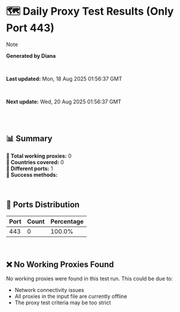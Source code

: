 # 🗺️ Daily Proxy Test Results (Only Port 443)

> [!NOTE]
>
> **Generated by Diana**
>
> <br/>
>
> **Last updated:** Mon, 18 Aug 2025 01:56:37 GMT
>
> <br/>
>
> **Next update:** Wed, 20 Aug 2025 01:56:37 GMT
>
> <br/>
>

</br>

## 📊 Summary

**🔹 Total working proxies:** 0  
**🔹 Countries covered:** 0  
**🔹 Different ports:** 1  
**🔹 Success methods:** 

<br/>

## 🔌 Ports Distribution

| Port | Count | Percentage |
|------|-------|------------|
| 443  | 0     | 100.0%     |

<br/>

## ❌ No Working Proxies Found

No working proxies were found in this test run. This could be due to:

- Network connectivity issues
- All proxies in the input file are currently offline
- The proxy test criteria may be too strict

